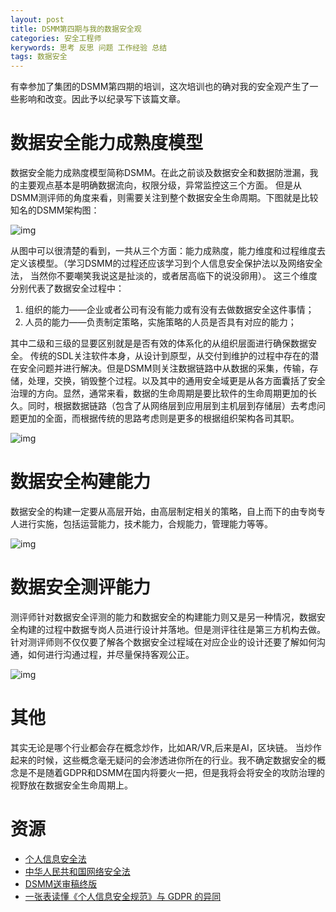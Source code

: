 ```yaml
---
layout: post
title: DSMM第四期与我的数据安全观
categories: 安全工程师
kerywords: 思考 反思 问题 工作经验 总结
tags: 数据安全
---
```


有幸参加了集团的DSMM第四期的培训，这次培训也的确对我的安全观产生了一些影响和改变。因此予以纪录写下该篇文章。

# 数据安全能力成熟度模型

数据安全能力成熟度模型简称DSMM。在此之前谈及数据安全和数据防泄漏，我的主要观点基本是明确数据流向，权限分级，异常监控这三个方面。 但是从DSMM测评师的角度来看，则需要关注到整个数据安全生命周期。下图就是比较知名的DSMM架构图：

![img](https://user-images.githubusercontent.com/12653147/56093317-99b2a480-5ef9-11e9-8056-97e648bbbc1d.png)

从图中可以很清楚的看到，一共从三个方面：能力成熟度，能力维度和过程维度去定义该模型。（学习DSMM的过程还应该学习到个人信息安全保护法以及网络安全法， 当然你不要嘲笑我说这是扯淡的，或者居高临下的说没卵用）。 这三个维度分别代表了数据安全过程中：
1. 组织的能力——企业或者公司有没有能力或有没有去做数据安全这件事情；
2. 人员的能力——负责制定策略，实施策略的人员是否具有对应的能力；

其中二级和三级的显要区别就是是否有效的体系化的从组织层面进行确保数据安全。
传统的SDL关注软件本身，从设计到原型，从交付到维护的过程中存在的潜在安全问题并进行解决。但是DSMM则关注数据链路中从数据的采集，传输，存储，处理，交换，销毁整个过程。以及其中的通用安全域更是从各方面囊括了安全治理的方向。显然，通常来看，数据的生命周期是要比软件的生命周期更加的长久。同时，根据数据链路（包含了从网络层到应用层到主机层到存储层）去考虑问题更加的全面，而根据传统的思路考虑则是更多的根据组织架构各司其职。

![img](https://user-images.githubusercontent.com/12653147/56093321-b9e26380-5ef9-11e9-9b9f-3053e7d53e11.png)

# 数据安全构建能力

数据安全的构建一定要从高层开始，由高层制定相关的策略，自上而下的由专岗专人进行实施，包括运营能力，技术能力，合规能力，管理能力等等。

![img](https://user-images.githubusercontent.com/12653147/56093303-68d26f80-5ef9-11e9-9797-5784f5f2524d.png)

# 数据安全测评能力

测评师针对数据安全评测的能力和数据安全的构建能力则又是另一种情况，数据安全构建的过程中数据专岗人员进行设计并落地。但是测评往往是第三方机构去做。针对测评师则不仅仅要了解各个数据安全过程域在对应企业的设计还要了解如何沟通，如何进行沟通过程，并尽量保持客观公正。

![img](https://user-images.githubusercontent.com/12653147/56093313-89022e80-5ef9-11e9-9c31-396af5ed6b97.png)

# 其他
其实无论是哪个行业都会存在概念炒作，比如AR/VR,后来是AI，区块链。 当炒作起来的时候，这些概念毫无疑问的会渗透进你所在的行业。我不确定数据安全的概念是不是随着GDPR和DSMM在国内将要火一把，但是我将会将安全的攻防治理的视野放在数据安全生命周期上。

# 资源

* [个人信息安全法](https://www.tc260.org.cn/upload/2018-01-24/1516799764389090333.pdf)
* [中华人民共和国网络安全法](http://www.npc.gov.cn/npc/xinwen/2016-11/07/content_2001605.htm)
* [DSMM送审稿终版]()
* [一张表读懂《个人信息安全规范》与 GDPR 的异同](http://www.anjielaw.com/uploads/soft/180620/1-1P620103453.pdf)


